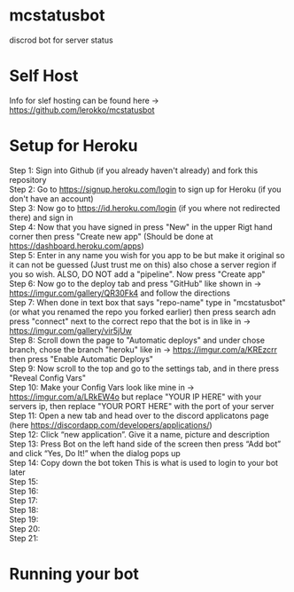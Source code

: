 # mcstatusbot
discrod bot for server status<br/>

# Self Host
Info for slef hosting can be found here -> https://github.com/lerokko/mcstatusbot<br/>

# Setup for Heroku

Step 1: Sign into Github (if you already haven't already) and fork this repository<br/>
Step 2: Go to https://signup.heroku.com/login to sign up for Heroku (if you don't have an account)<br/>
Step 3: Now go to https://id.heroku.com/login (if you where not redirected there)  and sign in<br/>
Step 4: Now that you have signed in press "New" in the upper Rigt hand corner then press "Create new app" (Should be done at https://dashboard.heroku.com/apps)<br/>
Step 5: Enter in any name you wish for you app to be but make it original so it can not be guessed (Just trust me on this) also chose a server region if you so wish. ALSO, DO NOT add a "pipeline". Now press "Create app"<br/>
Step 6: Now go to the deploy tab and press "GitHub" like shown in -> https://imgur.com/gallery/QR30Fk4 and follow the directions<br/>
Step 7: When done in text box that says "repo-name" type in "mcstatusbot" (or what you renamed the repo you forked earlier) then press search adn press "connect" next to the correct repo that the bot is in like in -> https://imgur.com/gallery/vir5jUw<br/>
Step 8: Scroll down the page to "Automatic deploys" and under chose branch, chose the branch "heroku" like in -> https://imgur.com/a/KREzcrr then press "Enable Automatic Deploys"<br/>
Step 9: Now scroll to the top and go to the settings tab, and in there press "Reveal Config Vars"<br/>
Step 10: Make your Config Vars look like mine in -> https://imgur.com/a/LRkEW4o but replace "YOUR IP HERE" with your servers ip, then replace "YOUR PORT HERE" with the port of your server<br/>
Step 11: Open a new tab and head over to the discord applicatons page (here https://discordapp.com/developers/applications/)<br/>
Step 12: Click “new application”. Give it a name, picture and description<br/>
Step 13: Press Bot on the left hand side of the screen then press “Add bot” and click “Yes, Do It!” when the dialog pops up<br/>
Step 14: Copy down the bot token This is what is used to login to your bot later<br/>
Step 15: <br/>
Step 16: <br/>
Step 17: <br/>
Step 18: <br/>
Step 19: <br/>
Step 20: <br/>
Step 21: <br/>

# Running your bot

